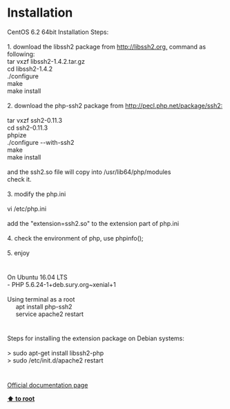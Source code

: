 # Installation




<div class="phpcode"><span class="html">
CentOS 6.2 64bit Installation Steps:<br><br>1. download the libssh2 package from <a href="http://libssh2.org," rel="nofollow" target="_blank">http://libssh2.org,</a> command as following: <br>tar vxzf libssh2-1.4.2.tar.gz<br>cd libssh2-1.4.2<br>./configure<br>make<br>make install<br><br>2. download the php-ssh2 package from <a href="http://pecl.php.net/package/ssh2:" rel="nofollow" target="_blank">http://pecl.php.net/package/ssh2:</a><br><br>tar vxzf ssh2-0.11.3<br>cd ssh2-0.11.3<br>phpize<br>./configure --with-ssh2<br>make<br>make install<br><br>and the ssh2.so file will copy into /usr/lib64/php/modules<br>check it.<br><br>3. modify the php.ini<br><br>vi /etc/php.ini<br><br>add the &quot;extension=ssh2.so&quot; to the extension part of php.ini<br><br>4. check the environment of php, use phpinfo();<br><br>5. enjoy</span>
</div>
  

#


<div class="phpcode"><span class="html">
On Ubuntu 16.04 LTS<br>- PHP 5.6.24-1+deb.sury.org~xenial+1<br><br>Using terminal as a root<br>&#xA0; &#xA0;&#xA0; apt install php-ssh2<br>&#xA0; &#xA0;&#xA0; service apache2 restart</span>
</div>
  

#


<div class="phpcode"><span class="html">
Steps for installing the extension package on Debian systems:<br><br>&gt; sudo apt-get install libssh2-php<br>&gt; sudo /etc/init.d/apache2 restart</span>
</div>
  

#

[Official documentation page](https://www.php.net/manual/en/ssh2.installation.php)

**[⬆ to root](/)**